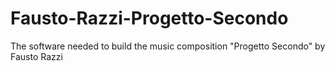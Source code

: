 # Fausto-Razzi-Progetto-Secondo

The software needed to build the music composition "Progetto Secondo" by Fausto Razzi

